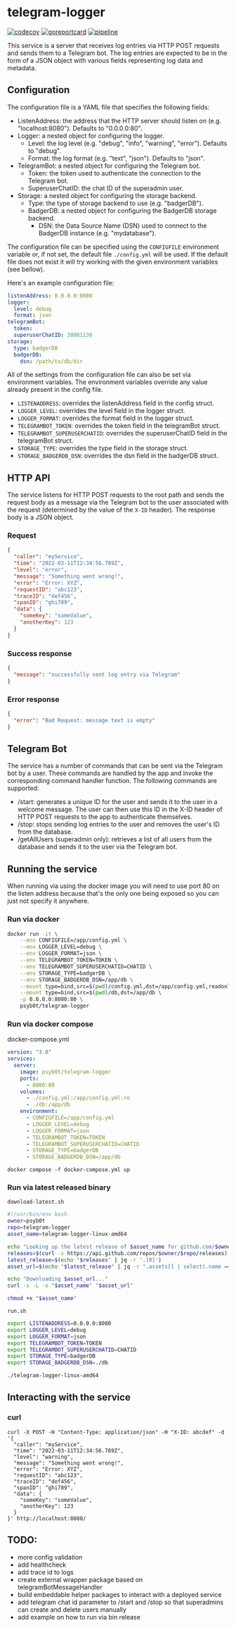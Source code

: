 # telegram-logger

[![codecov](https://codecov.io/gh/psyb0t/telegram-logger/branch/master/graph/badge.svg?token=FBYNVHPF8Q)](https://codecov.io/gh/psyb0t/telegram-logger)
[![goreportcard](https://goreportcard.com/badge/github.com/psyb0t/telegram-logger)](https://goreportcard.com/report/github.com/psyb0t/telegram-logger)
[![pipeline](https://github.com/psyb0t/telegram-logger/actions/workflows/pipeline.yml/badge.svg)](https://github.com/psyb0t/telegram-logger/actions/workflows/pipeline.yml)

This service is a server that receives log entries via HTTP POST requests and sends them to a Telegram bot. The log entries are expected to be in the form of a JSON object with various fields representing log data and metadata.

## Configuration

The configuration file is a YAML file that specifies the following fields:

- ListenAddress: the address that the HTTP server should listen on (e.g. "localhost:8080"). Defaults to "0.0.0.0:80".
- Logger: a nested object for configuring the logger.
  - Level: the log level (e.g. "debug", "info", "warning", "error"). Defaults to "debug".
  - Format: the log format (e.g. "text", "json"). Defaults to "json".
- TelegramBot: a nested object for configuring the Telegram bot.
  - Token: the token used to authenticate the connection to the Telegram bot.
  - SuperuserChatID: the chat ID of the superadmin user.
- Storage: a nested object for configuring the storage backend.
  - Type: the type of storage backend to use (e.g. "badgerDB").
  - BadgerDB: a nested object for configuring the BadgerDB storage backend.
    - DSN: the Data Source Name (DSN) used to connect to the BadgerDB instance (e.g. "mydatabase").

The configuration file can be specified using the `CONFIGFILE` environment variable or, if not set, the default file `./config.yml` will be used. If the default file does not exist it will try working with the given environment variables (see bellow).

Here's an example configuration file:

```yaml
listenAddress: 0.0.0.0:8080
logger:
  level: debug
  format: json
telegramBot:
  token:
  superuserChatID: 38081130
storage:
  type: badgerDB
  badgerDB:
    dsn: /path/to/db/dir
```

All of the settings from the configuration file can also be set via environment variables. The environment variables override any value already present in the config file.

- `LISTENADDRESS`: overrides the listenAddress field in the config struct.
- `LOGGER_LEVEL`: overrides the level field in the logger struct.
- `LOGGER_FORMAT`: overrides the format field in the logger struct.
- `TELEGRAMBOT_TOKEN`: overrides the token field in the telegramBot struct.
- `TELEGRAMBOT_SUPERUSERCHATID`: overrides the superuserChatID field in the telegramBot struct.
- `STORAGE_TYPE`: overrides the type field in the storage struct.
- `STORAGE_BADGERDB_DSN`: overrides the dsn field in the badgerDB struct.

## HTTP API

The service listens for HTTP POST requests to the root path and sends the request body as a message via the Telegram bot to the user associated with the request (determined by the value of the `X-ID` header). The response body is a JSON object.

### Request

```json
{
  "caller": "myService",
  "time": "2022-03-11T12:34:56.789Z",
  "level": "error",
  "message": "Something went wrong!",
  "error": "Error: XYZ",
  "requestID": "abc123",
  "traceID": "def456",
  "spanID": "ghi789",
  "data": {
    "someKey": "someValue",
    "anotherKey": 123
  }
}
```

### Success response

```json
{
  "message": "successfully sent log entry via Telegram"
}
```

### Error response

```json
{
  "error": "Bad Request: message text is empty"
}
```

## Telegram Bot

The service has a number of commands that can be sent via the Telegram bot by a user. These commands are handled by the app and invoke the corresponding command handler function. The following commands are supported:

- /start: generates a unique ID for the user and sends it to the user in a welcome message. The user can then use this ID in the X-ID header of HTTP POST requests to the app to authenticate themselves.
- /stop: stops sending log entries to the user and removes the user's ID from the database.
- /getAllUsers (superadmin only): retrieves a list of all users from the database and sends it to the user via the Telegram bot.

## Running the service

When running via using the docker image you will need to use port 80 on the listen address because that's the only one being exposed so you can just not specify it anywhere.

### Run via docker

```bash
docker run -it \
    --env CONFIGFILE=/app/config.yml \
    --env LOGGER_LEVEL=debug \
    --env LOGGER_FORMAT=json \
    --env TELEGRAMBOT_TOKEN=TOKEN \
    --env TELEGRAMBOT_SUPERUSERCHATID=CHATID \
    --env STORAGE_TYPE=badgerDB \
    --env STORAGE_BADGERDB_DSN=/app/db \
    --mount type=bind,src=$(pwd)/config.yml,dst=/app/config.yml,readonly \
    --mount type=bind,src=$(pwd)/db,dst=/app/db \
    -p 0.0.0.0:8080:80 \
    psyb0t/telegram-logger
```

### Run via docker compose

docker-compose.yml

```yaml
version: "3.8"
services:
  server:
    image: psyb0t/telegram-logger
    ports:
      - 8080:80
    volumes:
      - ./config.yml:/app/config.yml:ro
      - ./db:/app/db
    environment:
      - CONFIGFILE=/app/config.yml
      - LOGGER_LEVEL=debug
      - LOGGER_FORMAT=json
      - TELEGRAMBOT_TOKEN=TOKEN
      - TELEGRAMBOT_SUPERUSERCHATID=CHATID
      - STORAGE_TYPE=badgerDB
      - STORAGE_BADGERDB_DSN=/app/db
```

```
docker compose -f docker-compose.yml up
```

### Run via latest released binary

`download-latest.sh`

```bash
#!/usr/bin/env bash
owner=psyb0t
repo=telegram-logger
asset_name=telegram-logger-linux-amd64

echo "Looking up the latest release of $asset_name for github.com/$owner/$repo..."
releases=$(curl -s https://api.github.com/repos/$owner/$repo/releases)
latest_release=$(echo "$releases" | jq -r '.[0]')
asset_url=$(echo "$latest_release" | jq -r ".assets[] | select(.name == \"$asset_name\") | .browser_download_url")

echo "Downloading $asset_url..."
curl -s -L -o "$asset_name" "$asset_url"

chmod +x "$asset_name"
```

`run.sh`

```bash
export LISTENADDRESS=0.0.0.0:8080
export LOGGER_LEVEL=debug
export LOGGER_FORMAT=json
export TELEGRAMBOT_TOKEN=TOKEN
export TELEGRAMBOT_SUPERUSERCHATID=CHATID
export STORAGE_TYPE=badgerDB
export STORAGE_BADGERDB_DSN=./db

./telegram-logger-linux-amd64
```

## Interacting with the service

### curl

```
curl -X POST -H "Content-Type: application/json" -H "X-ID: abcdef" -d '{
  "caller": "myService",
  "time": "2022-03-11T12:34:56.789Z",
  "level": "warning",
  "message": "Something went wrong!",
  "error": "Error: XYZ",
  "requestID": "abc123",
  "traceID": "def456",
  "spanID": "ghi789",
  "data": {
    "someKey": "someValue",
    "anotherKey": 123
  }
}' http://localhost:8080/
```

## TODO:

- more config validation
- add healthcheck
- add trace id to logs
- create external wrapper package based on telegramBotMessageHandler
- build embeddable helper packages to interact with a deployed service
- add telegram chat id parameter to /start and /stop so that superadmins can create and delete users manually
- add example on how to run via bin release
